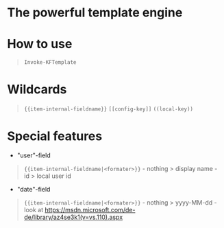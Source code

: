 # The powerful template engine

# How to use
> `Invoke-KFTemplate `

# Wildcards
> `{{item-internal-fieldname}}`
> `[[config-key]]`
> `((local-key))`

# Special features
- "user"-field 
> `{{item-internal-fieldname|<formater>}}`
	- nothing > display name
	- id > local user id
- "date"-field
> `{{item-internal-fieldname|<formater>}}`
	- nothing > yyyy-MM-dd
	- look at https://msdn.microsoft.com/de-de/library/az4se3k1(v=vs.110).aspx

